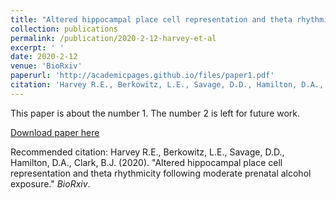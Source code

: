 ```yaml
---
title: "Altered hippocampal place cell representation and theta rhythmicity following moderate prenatal alcohol exposure"
collection: publications
permalink: /publication/2020-2-12-harvey-et-al
excerpt: ' '
date: 2020-2-12
venue: 'BioRxiv'
paperurl: 'http://academicpages.github.io/files/paper1.pdf'
citation: 'Harvey R.E., Berkowitz, L.E., Savage, D.D., Hamilton, D.A., Clark, B.J. (2020). &quot;Altered hippocampal place cell representation and theta rhythmicity following moderate prenatal alcohol exposure.&quot; <i>BioRxiv</i>.'
---
```

This paper is about the number 1. The number 2 is left for future work.

[Download paper here](http://academicpages.github.io/files/paper1.pdf)

Recommended citation: Harvey R.E., Berkowitz, L.E., Savage, D.D., Hamilton, D.A., Clark, B.J. (2020). &quot;Altered hippocampal place cell representation and theta rhythmicity following moderate prenatal alcohol exposure.&quot; <i>BioRxiv</i>.
